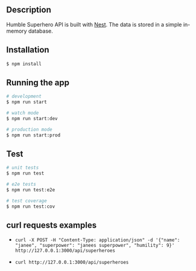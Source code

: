 ## Description

Humble Superhero API is built with [Nest](https://github.com/nestjs/nest).
The data is stored in a simple in-memory database.

## Installation

```bash
$ npm install
```

## Running the app

```bash
# development
$ npm run start

# watch mode
$ npm run start:dev

# production mode
$ npm run start:prod
```

## Test

```bash
# unit tests
$ npm run test

# e2e tests
$ npm run test:e2e

# test coverage
$ npm run test:cov
```

## curl requests examples

- `curl -X POST -H "Content-Type: application/json" -d '{"name": "janee", "superpower": "janees superpower", "humility": 9}' http://127.0.0.1:3000/api/superheroes`

- `curl http://127.0.0.1:3000/api/superheroes`
